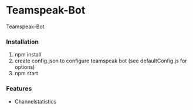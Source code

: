 # Teamspeak-Bot
Teamspeak-Bot

### Installation
1. npm install
2. create config.json to configure teamspeak bot (see defaultConfig.js for options)
3. npm start

### Features
- Channelstatistics
